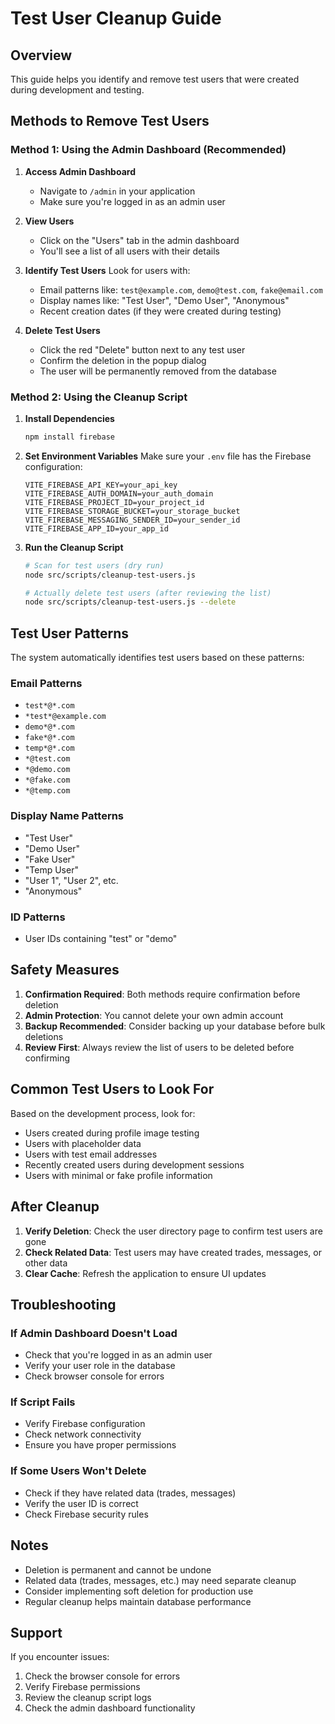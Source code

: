 # Test User Cleanup Guide

## Overview
This guide helps you identify and remove test users that were created during development and testing.

## Methods to Remove Test Users

### Method 1: Using the Admin Dashboard (Recommended)

1. **Access Admin Dashboard**
   - Navigate to `/admin` in your application
   - Make sure you're logged in as an admin user

2. **View Users**
   - Click on the "Users" tab in the admin dashboard
   - You'll see a list of all users with their details

3. **Identify Test Users**
   Look for users with:
   - Email patterns like: `test@example.com`, `demo@test.com`, `fake@email.com`
   - Display names like: "Test User", "Demo User", "Anonymous"
   - Recent creation dates (if they were created during testing)

4. **Delete Test Users**
   - Click the red "Delete" button next to any test user
   - Confirm the deletion in the popup dialog
   - The user will be permanently removed from the database

### Method 2: Using the Cleanup Script

1. **Install Dependencies**
   ```bash
   npm install firebase
   ```

2. **Set Environment Variables**
   Make sure your `.env` file has the Firebase configuration:
   ```
   VITE_FIREBASE_API_KEY=your_api_key
   VITE_FIREBASE_AUTH_DOMAIN=your_auth_domain
   VITE_FIREBASE_PROJECT_ID=your_project_id
   VITE_FIREBASE_STORAGE_BUCKET=your_storage_bucket
   VITE_FIREBASE_MESSAGING_SENDER_ID=your_sender_id
   VITE_FIREBASE_APP_ID=your_app_id
   ```

3. **Run the Cleanup Script**
   ```bash
   # Scan for test users (dry run)
   node src/scripts/cleanup-test-users.js
   
   # Actually delete test users (after reviewing the list)
   node src/scripts/cleanup-test-users.js --delete
   ```

## Test User Patterns

The system automatically identifies test users based on these patterns:

### Email Patterns
- `test*@*.com`
- `*test*@example.com`
- `demo*@*.com`
- `fake*@*.com`
- `temp*@*.com`
- `*@test.com`
- `*@demo.com`
- `*@fake.com`
- `*@temp.com`

### Display Name Patterns
- "Test User"
- "Demo User"
- "Fake User"
- "Temp User"
- "User 1", "User 2", etc.
- "Anonymous"

### ID Patterns
- User IDs containing "test" or "demo"

## Safety Measures

1. **Confirmation Required**: Both methods require confirmation before deletion
2. **Admin Protection**: You cannot delete your own admin account
3. **Backup Recommended**: Consider backing up your database before bulk deletions
4. **Review First**: Always review the list of users to be deleted before confirming

## Common Test Users to Look For

Based on the development process, look for:
- Users created during profile image testing
- Users with placeholder data
- Users with test email addresses
- Recently created users during development sessions
- Users with minimal or fake profile information

## After Cleanup

1. **Verify Deletion**: Check the user directory page to confirm test users are gone
2. **Check Related Data**: Test users may have created trades, messages, or other data
3. **Clear Cache**: Refresh the application to ensure UI updates

## Troubleshooting

### If Admin Dashboard Doesn't Load
- Check that you're logged in as an admin user
- Verify your user role in the database
- Check browser console for errors

### If Script Fails
- Verify Firebase configuration
- Check network connectivity
- Ensure you have proper permissions

### If Some Users Won't Delete
- Check if they have related data (trades, messages)
- Verify the user ID is correct
- Check Firebase security rules

## Notes

- Deletion is permanent and cannot be undone
- Related data (trades, messages, etc.) may need separate cleanup
- Consider implementing soft deletion for production use
- Regular cleanup helps maintain database performance

## Support

If you encounter issues:
1. Check the browser console for errors
2. Verify Firebase permissions
3. Review the cleanup script logs
4. Check the admin dashboard functionality
